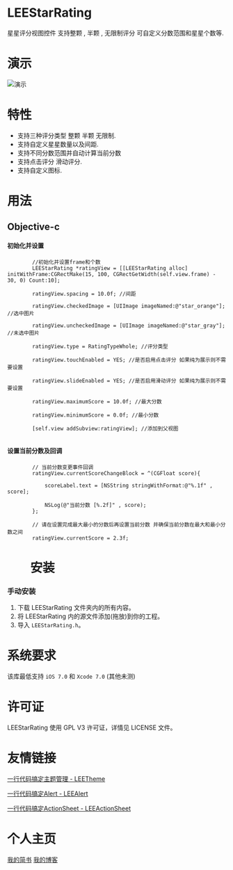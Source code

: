 # LEEStarRating
星星评分视图控件 支持整颗 , 半颗 , 无限制评分 可自定义分数范围和星星个数等.

演示
==============
![演示](https://github.com/lixiang1994/LEEStarRating/blob/master/demo.gif)

特性
==============
- 支持三种评分类型 整颗 半颗 无限制.
- 支持自定义星星数量以及间距.
- 支持不同分数范围并自动计算当前分数
- 支持点击评分 滑动评分.
- 支持自定义图标.

用法
==============

## Objective-c
#### 初始化并设置

```
        //初始化并设置frame和个数
        LEEStarRating *ratingView = [[LEEStarRating alloc] initWithFrame:CGRectMake(15, 100, CGRectGetWidth(self.view.frame) - 30, 0) Count:10]; 
        
        ratingView.spacing = 10.0f; //间距
        
        ratingView.checkedImage = [UIImage imageNamed:@"star_orange"]; //选中图片
        
        ratingView.uncheckedImage = [UIImage imageNamed:@"star_gray"]; //未选中图片
        
        ratingView.type = RatingTypeWhole; //评分类型
        
        ratingView.touchEnabled = YES; //是否启用点击评分 如果纯为展示则不需要设置
        
        ratingView.slideEnabled = YES; //是否启用滑动评分 如果纯为展示则不需要设置
        
        ratingView.maximumScore = 10.0f; //最大分数
        
        ratingView.minimumScore = 0.0f; //最小分数
        
        [self.view addSubview:ratingView]; //添加到父视图
        
```

#### 设置当前分数及回调

```
        // 当前分数变更事件回调
        ratingView.currentScoreChangeBlock = ^(CGFloat score){
            
            scoreLabel.text = [NSString stringWithFormat:@"%.1f" , score];
            
            NSLog(@"当前分数 [%.2f]" , score);
        };
        
        // 请在设置完成最大最小的分数后再设置当前分数 并确保当前分数在最大和最小分数之间
        ratingView.currentScore = 2.3f;
```
        
安装
==============

### 手动安装

1. 下载 LEEStarRating 文件夹内的所有内容。
2. 将 LEEStarRating 内的源文件添加(拖放)到你的工程。
3. 导入 `LEEStarRating.h`。

系统要求
==============
该库最低支持 `iOS 7.0` 和 `Xcode 7.0` (其他未测)

许可证
==============
LEEStarRating 使用 GPL V3 许可证，详情见 LICENSE 文件。

友情链接
==============
[一行代码搞定主题管理 - LEETheme](https://github.com/lixiang1994/LEETheme)

[一行代码搞定Alert - LEEAlert](https://github.com/lixiang1994/LEEAlert)

[一行代码搞定ActionSheet - LEEActionSheet](https://github.com/lixiang1994/LEEActionSheet)

个人主页
==============
[我的简书](http://www.jianshu.com/users/a6da0db100c8)
[我的博客](http://www.lee1994.com)

